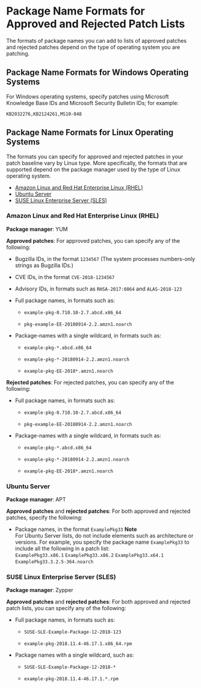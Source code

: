 # Package Name Formats for Approved and Rejected Patch Lists<a name="patch-manager-approved-rejected-package-name-formats"></a>

The formats of package names you can add to lists of approved patches and rejected patches depend on the type of operating system you are patching\.

## Package Name Formats for Windows Operating Systems<a name="patch-manager-approved-rejected-package-name-formats-windows"></a>

For Windows operating systems, specify patches using Microsoft Knowledge Base IDs and Microsoft Security Bulletin IDs; for example:

```
KB2032276,KB2124261,MS10-048
```

## Package Name Formats for Linux Operating Systems<a name="patch-manager-approved-rejected-package-name-formats-linux"></a>

The formats you can specify for approved and rejected patches in your patch baseline vary by Linux type\. More specifically, the formats that are supported depend on the package manager used by the type of Linux operating system\.


+ [Amazon Linux and Red Hat Enterprise Linux \(RHEL\)](#patch-manager-approved-rejected-package-name-formats-standard)
+ [Ubuntu Server](#patch-manager-approved-rejected-package-name-formats-ubuntu)
+ [SUSE Linux Enterprise Server \(SLES\)](#patch-manager-approved-rejected-package-name-formats-sles)

### Amazon Linux and Red Hat Enterprise Linux \(RHEL\)<a name="patch-manager-approved-rejected-package-name-formats-standard"></a>

**Package manager**: YUM

**Approved patches**: For approved patches, you can specify any of the following:

+ Bugzilla IDs, in the format `1234567` \(The system processes numbers\-only strings as Bugzilla IDs\.\)

+ CVE IDs, in the format `CVE-2018-1234567`

+ Advisory IDs, in formats such as `RHSA-2017:0864` and `ALAS-2018-123`

+ Full package names, in formats such as:

  + `example-pkg-0.710.10-2.7.abcd.x86_64` 

  + `pkg-example-EE-20180914-2.2.amzn1.noarch`

+ Package\-names with a single wildcard, in formats such as:

  + `example-pkg-*.abcd.x86_64` 

  + `example-pkg-*-20180914-2.2.amzn1.noarch`

  + `example-pkg-EE-2018*.amzn1.noarch`

**Rejected patches**: For rejected patches, you can specify any of the following:

+ Full package names, in formats such as:

  + `example-pkg-0.710.10-2.7.abcd.x86_64` 

  + `pkg-example-EE-20180914-2.2.amzn1.noarch`

+ Package\-names with a single wildcard, in formats such as:

  + `example-pkg-*.abcd.x86_64` 

  + `example-pkg-*-20180914-2.2.amzn1.noarch`

  + `example-pkg-EE-2018*.amzn1.noarch`

### Ubuntu Server<a name="patch-manager-approved-rejected-package-name-formats-ubuntu"></a>

**Package manager**: APT

**Approved patches** and **rejected patches**: For both approved and rejected patches, specify the following:

+ Package names, in the format `ExamplePkg33`
**Note**  
For Ubuntu Server lists, do not include elements such as architecture or versions\. For example, you specify the package name `ExamplePkg33` to include all the following in a patch list:  
`ExamplePkg33.x86.1`
`ExamplePkg33.x86.2`
`ExamplePkg33.x64.1`
`ExamplePkg33.3.2.5-364.noarch`

### SUSE Linux Enterprise Server \(SLES\)<a name="patch-manager-approved-rejected-package-name-formats-sles"></a>

**Package manager**: Zypper

**Approved patches** and **rejected patches**: For both approved and rejected patch lists, you can specify any of the following:

+ Full package names, in formats such as:

  + `SUSE-SLE-Example-Package-12-2018-123`

  + `example-pkg-2018.11.4-46.17.1.x86_64.rpm`

+ Package names with a single wildcard, such as:

  + `SUSE-SLE-Example-Package-12-2018-*`

  + `example-pkg-2018.11.4-46.17.1.*.rpm`